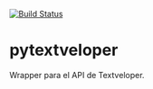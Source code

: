 [![Build Status](https://travis-ci.org/iferminm/pytextveloper.png?branch=master)](https://travis-ci.org/iferminm/pytextveloper)

pytextveloper
=============

Wrapper para el API de Textveloper.
